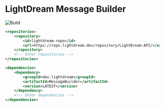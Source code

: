 # LightDream Message Builder
![Build](https://github.com/L1ghtDream/MessageBuilder/actions/workflows/build.yml/badge.svg)
```xml
<repositories>
    <repository>
        <id>lightdream-repo</id>
        <url>https://repo.lightdream.dev/repository/LightDream-API/</url>
    </repository>
    <!-- Other repositories -->
</repositories>
```

```xml
<dependencies>
    <dependency>
        <groupId>dev.lightdream</groupId>
        <artifactId>MessageBuilder</artifactId>
        <version>LATEST</version>
    </dependency>
    <!-- Other dependencies -->
</dependencies>
```

